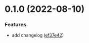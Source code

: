 # 0.1.0 (2022-08-10)


### Features

* add changelog ([ef37e42](https://github.com/EmanueleBorinAtScaiitec/greetings-ci/commit/ef37e42d511d00cb4694dc3cac3a2c82965e9953))



